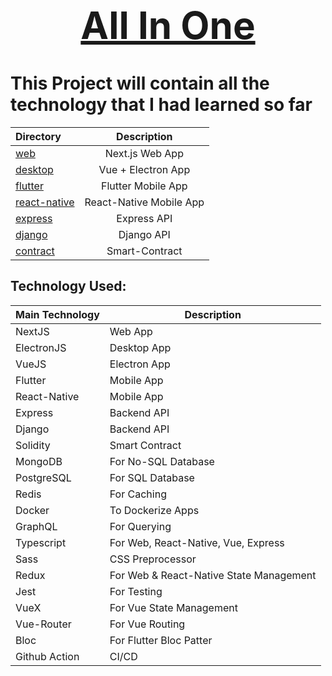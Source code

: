 <div align="center">

[<h1 style="font-size:60px; width:100%;">All In One</h1>](https://github.com/roman-ojha/all-in-one)

</div>

# This Project will contain all the technology that I had learned so far

| Directory                    |       Description       |
| :--------------------------- | :---------------------: |
| [web](web)                   |     Next.js Web App     |
| [desktop](desktop)           |   Vue + Electron App    |
| [flutter](flutter)           |   Flutter Mobile App    |
| [react-native](react-native) | React-Native Mobile App |
| [express](express)           |       Express API       |
| [django](django)             |       Django API        |
| [contract](contract)         |     Smart-Contract      |

## Technology Used:
| Main Technology | Description                             |
| --------------- | --------------------------------------- |
| NextJS          | Web App                                 |
| ElectronJS      | Desktop App                             |
| VueJS           | Electron App                            |
| Flutter         | Mobile App                              |
| React-Native    | Mobile App                              |
| Express         | Backend API                             |
| Django          | Backend API                             |
| Solidity        | Smart Contract                          |
| MongoDB         | For No-SQL Database                     |
| PostgreSQL      | For SQL Database                        |
| Redis           | For Caching                             |
| Docker          | To Dockerize Apps                       |
| GraphQL         | For Querying                            |
| Typescript      | For Web, React-Native, Vue, Express     |
| Sass            | CSS Preprocessor                        |
| Redux           | For Web & React-Native State Management |
| Jest            | For Testing                             |
| VueX            | For Vue State Management                |
| Vue-Router      | For Vue Routing                         |
| Bloc            | For Flutter Bloc Patter                 |
| Github Action   | CI/CD                                   |